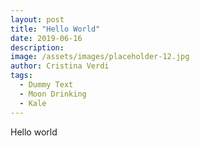 ```yaml
---
layout: post
title: "Hello World"
date: 2019-06-16
description: 
image: /assets/images/placeholder-12.jpg
author: Cristina Verdi
tags: 
  - Dummy Text
  - Moon Drinking
  - Kale
---
```


Hello world